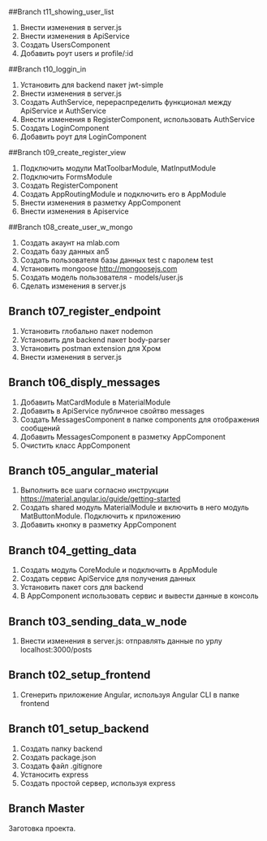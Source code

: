 ##Branch t11_showing_user_list
1. Внести изменения в server.js
2. Внести изменения в ApiService
3. Создать UsersComponent
4. Добавить роут users и profile/:id

##Branch t10_loggin_in
1. Установить для backend пакет jwt-simple
2. Внести изменения в server.js
3. Создать AuthService, перераспределить функционал между ApiService и AuthService
4. Внести изменения в RegisterComponent, использовать AuthService
5. Создать LoginComponent
6. Добавить роут для LoginComponent

##Branch t09_create_register_view
1. Подключить модули MatToolbarModule, MatInputModule 
2. Подключить FormsModule
3. Создать RegisterComponent
4. Создать AppRoutingModule и подключить его в AppModule
5. Внести изменения в разметку AppComponent
6. Внести изменения в Apiservice

##Branch t08_create_user_w_mongo
1. Создать акаунт на mlab.com
2. Создать базу данных an5
3. Создать пользователя базы данных test с паролем test
4. Установить mongoose http://mongoosejs.com
5. Создать модель пользователя - models/user.js
6. Сделать изменения в server.js

## Branch t07_register_endpoint
1. Установить глобально пакет nodemon
2. Установить для backend пакет body-parser
3. Установить postman extension для Хром
4. Внести изменения в server.js

## Branch t06_disply_messages
1. Добавить MatCardModule в MaterialModule
2. Добавить в ApiService публичное свойтво messages
3. Создать MessagesComponent в папке components для отображения сообщений
4. Добавить MessagesComponent в разметку AppComponent
5. Очистить класс AppComponent

## Branch t05_angular_material
1. Выполнить все шаги согласно инструкции https://material.angular.io/guide/getting-started
2. Создать shared модуль MaterialModule и включить в него модуль MatButtonModule. Подключить к приложению
3. Добавить кнопку в разметку AppComponent

## Branch t04_getting_data
1. Создать модуль CoreModule и подключить в AppModule
2. Создать сервис ApiService для получения данных
3. Установить пакет cors для backend
4. В AppComponent использовать сервис и вывести данные в консоль

## Branch t03_sending_data_w_node
1. Внести изменения в server.js: отправлять данные по урлу localhost:3000/posts

## Branch t02_setup_frontend
1. Сгенерить приложение Angular, используя Angular CLI в папке frontend

## Branch t01_setup_backend
1. Создать папку backend
2. Создать package.json
3. Создать файл .gitignore 
4. Устаносить express
5. Создать простой сервер, используя express

## Branch Master
Заготовка проекта.
